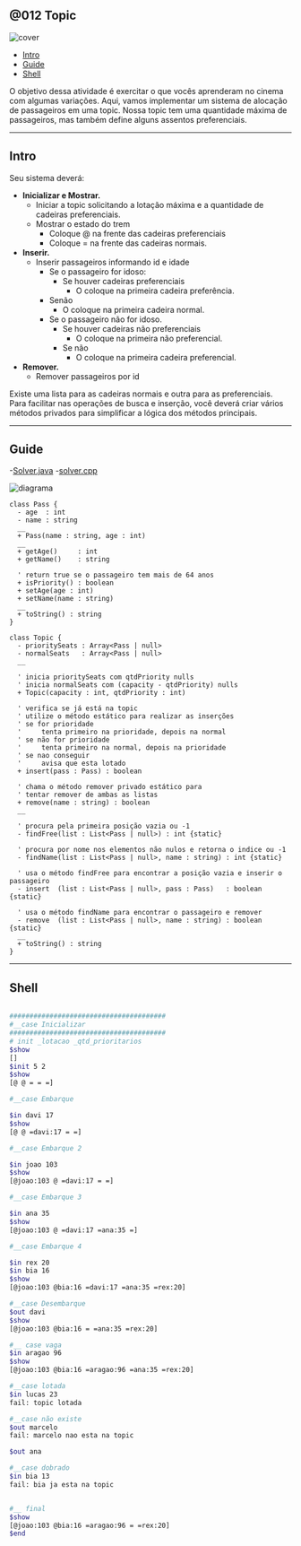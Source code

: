 ## @012 Topic

[](solver.cpp)

![cover](https://raw.githubusercontent.com/qxcodepoo/arcade/master/base/012/cover.jpg)

[](toc)

- [Intro](#intro)
- [Guide](#guide)
- [Shell](#shell)
[](toc)

O objetivo dessa atividade é exercitar o que vocês aprenderam no cinema com algumas variações. Aqui, vamos implementar um sistema de alocação de passageiros em uma topic. Nossa topic tem uma quantidade máxima de passageiros, mas também define alguns assentos preferenciais.

***

## Intro

Seu sistema deverá:

- **Inicializar e Mostrar.**
  - Iniciar a topic solicitando a lotação máxima e a quantidade de cadeiras preferenciais.
  - Mostrar o estado do trem
    - Coloque @ na frente das cadeiras preferenciais
    - Coloque = na frente das cadeiras normais.
- **Inserir.**
  - Inserir passageiros informando id e idade
    - Se o passageiro for idoso:
      - Se houver cadeiras preferenciais
        - O coloque na primeira cadeira preferência.
    - Senão
      - O coloque na primeira cadeira normal.
    - Se o passageiro não for idoso.
      - Se houver cadeiras não preferenciais
        - O coloque na primeira não preferencial.
      - Se não
        - O coloque na primeira cadeira preferencial.
- **Remover.**
  - Remover passageiros por id

Existe uma lista para as cadeiras normais e outra para as preferenciais. Para facilitar nas operações de busca e inserção, você deverá criar vários métodos privados para simplificar a lógica dos métodos principais.

***

## Guide

-[Solver.java](https://raw.githubusercontent.com/qxcodepoo/arcade/master/base/012/.cache/draft.java)
-[solver.cpp](https://raw.githubusercontent.com/qxcodepoo/arcade/master/base/012/.cache/draft.cpp)

![diagrama](https://raw.githubusercontent.com/qxcodepoo/arcade/master/base/012/diagrama.png)

[](load)[](https://raw.githubusercontent.com/qxcodepoo/arcade/master/base/012/diagrama.puml)[](fenced:filter:plantuml)

```plantuml
class Pass {
  - age  : int
  - name : string
  __
  + Pass(name : string, age : int)
  __
  + getAge()     : int
  + getName()    : string
  
  ' return true se o passageiro tem mais de 64 anos
  + isPriority() : boolean
  + setAge(age : int)
  + setName(name : string)
  __
  + toString() : string
}

class Topic {
  - prioritySeats : Array<Pass | null>
  - normalSeats   : Array<Pass | null>
  __
  
  ' inicia prioritySeats com qtdPriority nulls
  ' inicia normalSeats com (capacity - qtdPriority) nulls
  + Topic(capacity : int, qtdPriority : int)
  
  ' verifica se já está na topic
  ' utilize o método estático para realizar as inserções
  ' se for prioridade 
  '     tenta primeiro na prioridade, depois na normal
  ' se não for prioridade
  '     tenta primeiro na normal, depois na prioridade
  ' se nao conseguir
  '     avisa que esta lotado
  + insert(pass : Pass) : boolean
  
  ' chama o método remover privado estático para 
  ' tentar remover de ambas as listas
  + remove(name : string) : boolean
  __
  
  ' procura pela primeira posição vazia ou -1
  - findFree(list : List<Pass | null>) : int {static}
  
  ' procura por nome nos elementos não nulos e retorna o indice ou -1 
  - findName(list : List<Pass | null>, name : string) : int {static}
  
  ' usa o método findFree para encontrar a posição vazia e inserir o passageiro
  - insert  (list : List<Pass | null>, pass : Pass)   : boolean {static}
  
  ' usa o método findName para encontrar o passageiro e remover
  - remove  (list : List<Pass | null>, name : string) : boolean {static}
  __
  + toString() : string
}
```

[](load)

***

## Shell

```bash

#######################################
#__case Inicializar
#######################################
# init _lotacao _qtd_prioritarios
$show
[]
$init 5 2
$show
[@ @ = = =]

#__case Embarque

$in davi 17
$show
[@ @ =davi:17 = =]

#__case Embarque 2

$in joao 103
$show
[@joao:103 @ =davi:17 = =]

#__case Embarque 3

$in ana 35
$show
[@joao:103 @ =davi:17 =ana:35 =]

#__case Embarque 4

$in rex 20
$in bia 16
$show
[@joao:103 @bia:16 =davi:17 =ana:35 =rex:20]

#__case Desembarque
$out davi
$show
[@joao:103 @bia:16 = =ana:35 =rex:20]

#__ case vaga
$in aragao 96
$show
[@joao:103 @bia:16 =aragao:96 =ana:35 =rex:20]

#__case lotada
$in lucas 23
fail: topic lotada

#__case não existe
$out marcelo
fail: marcelo nao esta na topic

$out ana

#__case dobrado
$in bia 13
fail: bia ja esta na topic


#__ final
$show
[@joao:103 @bia:16 =aragao:96 = =rex:20]
$end
```
